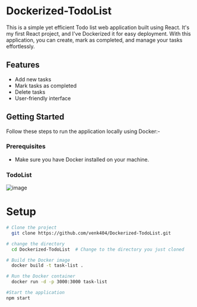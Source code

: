 # Dockerized-TodoList
This is a simple yet efficient Todo list web application built using React. It's my first React project, and I've Dockerized it for easy deployment. With this application, you can create, mark as completed, and manage your tasks effortlessly.

## Features

- Add new tasks
- Mark tasks as completed
- Delete tasks
- User-friendly interface

## Getting Started

Follow these steps to run the application locally using Docker:-

### Prerequisites

- Make sure you have Docker installed on your machine.

### TodoList

![image](https://github.com/venk404/Dockerized-TodoList/assets/61042520/3d135d2e-89de-451e-a04e-ba476381df80)


# Setup 
```bash
# Clone the project
  git clone https://github.com/venk404/Dockerized-TodoList.git

# change the directory
  cd Dockerized-TodoList  # Change to the directory you just cloned    

# Build the Docker image
  docker build -t task-list .

# Run the Docker container
  docker run -d -p 3000:3000 task-list

#Start the application
npm start

